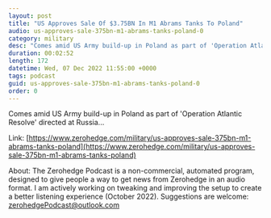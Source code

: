 ```yaml
---
layout: post
title: "US Approves Sale Of $3.75BN In M1 Abrams Tanks To Poland"
audio: us-approves-sale-375bn-m1-abrams-tanks-poland-0
category: military
desc: "Comes amid US Army build-up in Poland as part of 'Operation Atlantic Resolve' directed at Russia..."
duration: 00:02:52
length: 172
datetime: Wed, 07 Dec 2022 11:55:00 +0000
tags: podcast
guid: us-approves-sale-375bn-m1-abrams-tanks-poland-0
order: 0
---
```

Comes amid US Army build-up in Poland as part of 'Operation Atlantic Resolve' directed at Russia...

Link: [https://www.zerohedge.com/military/us-approves-sale-375bn-m1-abrams-tanks-poland](https://www.zerohedge.com/military/us-approves-sale-375bn-m1-abrams-tanks-poland)

About: The Zerohedge Podcast is a non-commercial, automated program, designed to give people a way to get news from Zerohedge in an audio format.  I am actively working on tweaking and improving the setup to create a better listening experience (October 2022).  Suggestions are welcome: [zerohedgePodcast@outlook.com](mailto:zerohedgePodcast@outlook.com)